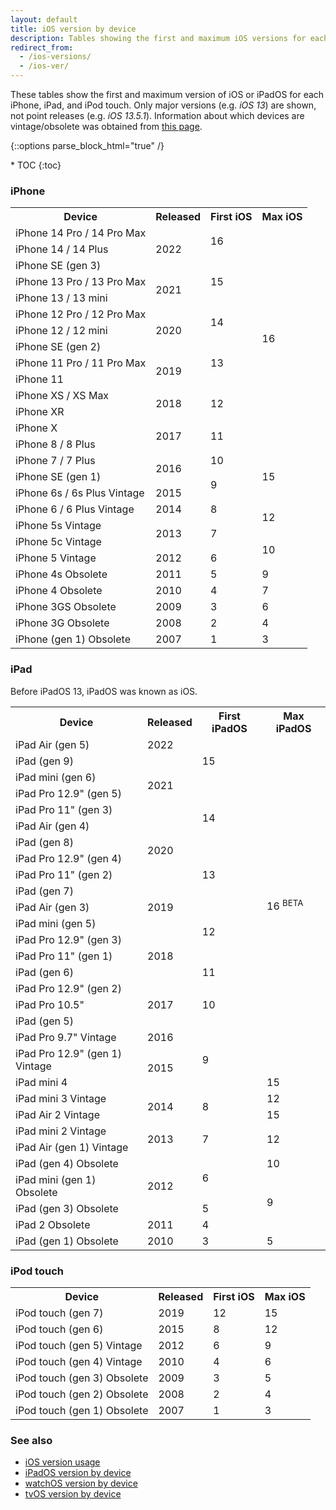 ```yaml
---
layout: default
title: iOS version by device
description: Tables showing the first and maximum iOS versions for each iPhone, iPad, and iPod touch.
redirect_from:
  - /ios-versions/
  - /ios-ver/
---
```


These tables show the first and maximum version of iOS or iPadOS for each iPhone, iPad, and iPod touch. Only major versions (e.g. <i>iOS 13</i>) are shown, not point releases (e.g. <i>iOS 13.5.1</i>). Information about which devices are vintage/obsolete was obtained from <a href="https://support.apple.com/en-us/HT201624">this page</a>.

{::options parse_block_html="true" /}
<div id="compact-toc">
* TOC
{:toc}
</div>

### iPhone

<table class="full-width">
  <tr>
    <th>Device</th>
    <th>Released</th>
    <th>First iOS</th>
    <th>Max iOS</th>
  </tr>
  <tr>
    <td>iPhone 14 Pro / 14 Pro Max</td>
    <td rowspan="3">2022</td>
    <td rowspan="2">16</td>
    <td class="green" rowspan="14">16</td>
  </tr>
  <tr>
    <td>iPhone 14 / 14 Plus</td>
  </tr>
  <tr>
    <td>iPhone SE (gen 3)</td>
    <td rowspan="3">15</td>
  </tr>
  <tr>
    <td>iPhone 13 Pro / 13 Pro Max</td>
    <td rowspan="2">2021</td>
  </tr>
  <tr>
    <td>iPhone 13 / 13 mini</td>
  </tr>
  <tr>
    <td>iPhone 12 Pro / 12 Pro Max</td>
    <td rowspan="3">2020</td>
    <td rowspan="2">14</td>
  </tr>
  <tr>
    <td>iPhone 12 / 12 mini</td>
  </tr>
  <tr>
    <td>iPhone SE (gen 2)</td>
    <td rowspan="3">13</td>
  </tr>
  <tr>
    <td>iPhone 11 Pro / 11 Pro Max</td>
    <td rowspan="2">2019</td>
  </tr>
  <tr>
    <td>iPhone 11</td>
  </tr>
  <tr>
    <td>iPhone XS / XS Max</td>
    <td rowspan="2">2018</td>
    <td rowspan="2">12</td>
  </tr>
  <tr>
    <td>iPhone XR</td>
  </tr>
  <tr>
    <td>iPhone X</td>
    <td rowspan="2">2017</td>
    <td rowspan="2">11</td>
  </tr>
  <tr>
    <td>iPhone 8 / 8 Plus</td>
  </tr>
  <tr>
    <td>iPhone 7 / 7 Plus</td>
    <td rowspan="2">2016</td>
    <td>10</td>
    <td class="light-green" rowspan="3">15</td>
  </tr>
  <tr>
    <td>iPhone SE (gen 1)</td>
    <td rowspan="2">9</td>
  </tr>
  <tr>
    <td>iPhone 6s / 6s Plus <span class="yellow-bubble">Vintage</span></td>
    <td>2015</td>
  </tr>
  <tr>
    <td>iPhone 6 / 6 Plus <span class="yellow-bubble">Vintage</span></td>
    <td>2014</td>
    <td>8</td>
    <td rowspan="2">12</td>
  </tr>
  <tr>
    <td>iPhone 5s <span class="yellow-bubble">Vintage</span></td>
    <td rowspan="2">2013</td>
    <td rowspan="2">7</td>
  </tr>
  <tr>
    <td>iPhone 5c <span class="yellow-bubble">Vintage</span></td>
    <td rowspan="2">10</td>
  </tr>
  <tr>
    <td>iPhone 5 <span class="yellow-bubble">Vintage</span></td>
    <td>2012</td>
    <td>6</td>
  </tr>
  <tr>
    <td>iPhone 4s <span class="orange-bubble">Obsolete</span></td>
    <td>2011</td>
    <td>5</td>
    <td>9</td>
  </tr>
  <tr>
    <td>iPhone 4 <span class="orange-bubble">Obsolete</span></td>
    <td>2010</td>
    <td>4</td>
    <td>7</td>
  </tr>
  <tr>
    <td>iPhone 3GS <span class="orange-bubble">Obsolete</span></td>
    <td>2009</td>
    <td>3</td>
    <td>6</td>
  </tr>
  <tr>
    <td>iPhone 3G <span class="orange-bubble">Obsolete</span></td>
    <td>2008</td>
    <td>2</td>
    <td>4</td>
  </tr>
  <tr>
    <td>iPhone (gen 1) <span class="orange-bubble">Obsolete</span></td>
    <td>2007</td>
    <td>1</td>
    <td>3</td>
  </tr>
</table>

### iPad

Before iPadOS 13, iPadOS was known as iOS.

<table class="full-width">
  <tr>
    <th>Device</th>
    <th>Released</th>
    <th>First iPadOS</th>
    <th>Max iPadOS</th>
  </tr>
  <tr>
    <td>iPad Air (gen 5)</td>
    <td>2022</td>
    <td rowspan="3">15</td>
    <td rowspan="20" class="green">16 <sup class="beta">BETA</sup></td>
  </tr>
  <tr>
    <td>iPad (gen 9)</td>
    <td rowspan="4">2021</td>
  </tr>
  <tr>
    <td>iPad mini (gen 6)</td>
  </tr>
  <tr>
    <td>iPad Pro 12.9" (gen 5)</td>
    <td rowspan="4">14</td>
  </tr>
  <tr>
    <td>iPad Pro 11" (gen 3)</td>
  </tr>
  <tr>
    <td>iPad Air (gen 4)</td>
    <td rowspan="4">2020</td>
  </tr>
  <tr>
    <td>iPad (gen 8)</td>
  </tr>
  <tr>
    <td>iPad Pro 12.9" (gen 4)</td>
    <td rowspan="3">13</td>
  </tr>
  <tr>
    <td>iPad Pro 11" (gen 2)</td>
  </tr>
  <tr>
    <td>iPad (gen 7)</td>
    <td rowspan="3">2019</td>
  </tr>
  <tr>
    <td>iPad Air (gen 3)</td>
    <td rowspan="4">12</td>
  </tr>
  <tr>
    <td>iPad mini (gen 5)</td>
  </tr>
  <tr>
    <td>iPad Pro 12.9" (gen 3)</td>
    <td rowspan="3">2018</td>
  </tr>
  <tr>
    <td>iPad Pro 11" (gen 1)</td>
  </tr>
  <tr>
    <td>iPad (gen 6)</td>
    <td>11</td>
  </tr>
  <tr>
    <td>iPad Pro 12.9" (gen 2)</td>
    <td rowspan="3">2017</td>
    <td rowspan="3">10</td>
  </tr>
  <tr>
    <td>iPad Pro 10.5"</td>
  </tr>
  <tr>
    <td>iPad (gen 5)</td>
  </tr>
  <tr>
    <td>iPad Pro 9.7" <span class="yellow-bubble">Vintage</span></td>
    <td>2016</td>
    <td rowspan="3">9</td>
  </tr>
  <tr>
    <td>iPad Pro 12.9" (gen 1) <span class="yellow-bubble">Vintage</span></td>
    <td rowspan="2">2015</td>
  </tr>
  <tr>
    <td>iPad mini 4</td>
    <td class="light-green">15</td>
  </tr>
  <tr>
    <td>iPad mini 3 <span class="yellow-bubble">Vintage</span></td>
    <td rowspan="2">2014</td>
    <td rowspan="2">8</td>
    <td>12</td>
  </tr>
  <tr>
    <td>iPad Air 2 <span class="yellow-bubble">Vintage</span></td>
    <td class="light-green">15</td>
  </tr>
  <tr>
    <td>iPad mini 2 <span class="yellow-bubble">Vintage</span></td>
    <td rowspan="2">2013</td>
    <td rowspan="2">7</td>
    <td rowspan="2">12</td>
  </tr>
  <tr>
    <td>iPad Air (gen 1) <span class="yellow-bubble">Vintage</span></td>
  </tr>
  <tr>
    <td>iPad (gen 4) <span class="orange-bubble">Obsolete</span></td>
    <td rowspan="3">2012</td>
    <td rowspan="2">6</td>
    <td>10</td>
  </tr>
  <tr>
    <td>iPad mini (gen 1) <span class="orange-bubble">Obsolete</span></td>
    <td rowspan="3">9</td>
  </tr>
  <tr>
    <td>iPad (gen 3) <span class="orange-bubble">Obsolete</span></td>
    <td>5</td>
  </tr>
  <tr>
    <td>iPad 2 <span class="orange-bubble">Obsolete</span></td>
    <td>2011</td>
    <td>4</td>
  </tr>
  <tr>
    <td>iPad (gen 1) <span class="orange-bubble">Obsolete</span></td>
    <td>2010</td>
    <td>3</td>
    <td>5</td>
  </tr>
</table>

### iPod touch

<table class="full-width">
  <tr>
    <th>Device</th>
    <th>Released</th>
    <th>First iOS</th>
    <th>Max iOS</th>
  </tr>
  <tr>
    <td>iPod touch (gen 7)</td>
    <td>2019</td>
    <td>12</td>
    <td class="light-green">15</td>
  </tr>
  <tr>
    <td>iPod touch (gen 6)</td>
    <td>2015</td>
    <td>8</td>
    <td>12</td>
  </tr>
  <tr>
    <td>iPod touch (gen 5) <span class="yellow-bubble">Vintage</span></td>
    <td>2012</td>
    <td>6</td>
    <td>9</td>
  </tr>
  <tr>
    <td>iPod touch (gen 4) <span class="yellow-bubble">Vintage</span></td>
    <td>2010</td>
    <td>4</td>
    <td>6</td>
  </tr>
  <tr>
    <td>iPod touch (gen 3) <span class="orange-bubble">Obsolete</span></td>
    <td>2009</td>
    <td>3</td>
    <td>5</td>
  </tr>
  <tr>
    <td>iPod touch (gen 2) <span class="orange-bubble">Obsolete</span></td>
    <td>2008</td>
    <td>2</td>
    <td>4</td>
  </tr>
  <tr>
    <td>iPod touch (gen 1) <span class="orange-bubble">Obsolete</span></td>
    <td>2007</td>
    <td>1</td>
    <td>3</td>
  </tr>
</table>

### See also

* [iOS version usage](/ios-usage)
* [iPadOS version by device](/ipados)
* [watchOS version by device](/watchos)
* [tvOS version by device](/tvos)
